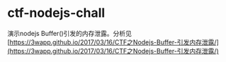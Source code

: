 # ctf-nodejs-chall

演示nodejs Buffer()引发的内存泄露。分析见[https://3wapp.github.io/2017/03/16/CTF之Nodejs-Buffer-引发内存泄露/](https://3wapp.github.io/2017/03/16/CTF之Nodejs-Buffer-引发内存泄露/)